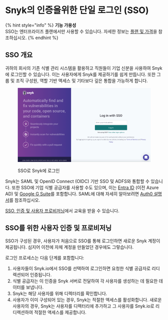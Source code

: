 # Snyk의 인증을위한 단일 로그인 (SSO)

{% hint style="info" %}
**기능 가용성**\
SSO는 엔터프라이즈 플랜에서만 사용할 수 있습니다. 자세한 정보는 [플랜 및 가격](https://snyk.io/plans/)을 참조하십시오.
{% endhint %}

## SSO 개요

귀하의 회사의 기존 식별 관리 시스템을 활용하고 직원들이 기업 신분을 사용하여 Snyk에 로그인할 수 있습니다. 이는 사용자에게 Snyk를 제공하기를 쉽게 만듭니다. 또한 그룹 및 조직 구성원, 역할 기반 액세스 및 기타보다 깊은 통합을 가능하게 합니다.

<figure><img src="../../.gitbook/assets/image (1) (4).png" alt="&#x22;&#x22;"><figcaption><p>SSO로 Snyk에 로그인</p></figcaption></figure>

Snyk는 SAML 및 OpenID Connect (OIDC) 기반 SSO 및 ADFS와 통합할 수 있습니다. 또한 SSO에 기업 식별 공급자를 사용할 수도 있으며, 이는 [Entra ID](https://docs.microsoft.com/en-us/azure/active-directory/fundamentals/active-directory-whatis) (이전 Azure AD) 및 [Google G Suite](https://community.snowflake.com/s/article/configuring-g-suite-as-an-identity-provider)를 포함합니다. SAML에 대해 자세히 알아보려면 [Auth0 설명서](https://auth0.com/docs/protocols/saml)를 참조하십시오.

[SSO, 인증 및 사용자 프로비저닝](https://learn.snyk.io/lesson/sso-authentication-provisioning/)에서 교육을 받을 수 있습니다.

## SSO를 위한 사용자 인증 및 프로비저닝

SSO가 구성된 경우, 사용자가 처음으로 SSO를 통해 로그인하면 새로운 Snyk 계정이 제공됩니다. 심지어 이전에 자체 계정을 만들었던 경우에도 그렇습니다.

로그인 프로세스는 다음 단계를 포함합니다:

1. 사용자들이 Snyk.io에서 SSO를 선택하여 로그인하면 요청한 식별 공급자로 리디렉션되어 인증됩니다.
2. 식별 공급자는 이 인증을 Snyk 서버로 전달하여 각 사용자를 생성하는 데 필요한 데이터를 보냅니다.
3. Snyk는 해당 사용자를 위해 디렉터리를 확인합니다.
4. 사용자가 이미 구성되어 있는 경우, Snyk는 적절한 액세스를 활성화합니다. 새로운 사용자의 경우, Snyk는 사용자를 디렉터리에 추가하고 그 사용자를 Snyk.io로 리디렉션하여 적절한 액세스를 제공합니다.